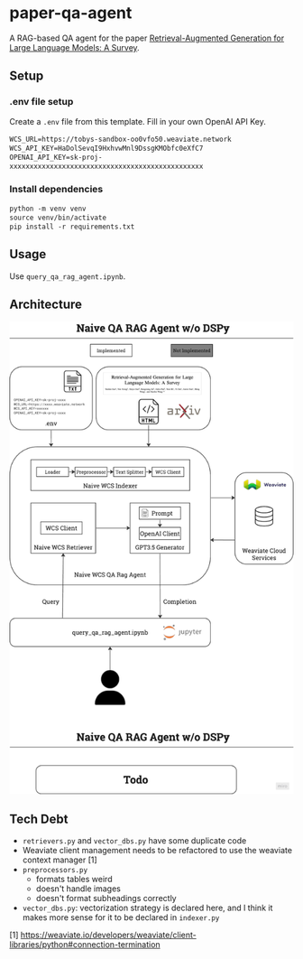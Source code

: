 # paper-qa-agent
A RAG-based QA agent for the paper [Retrieval-Augmented Generation for Large Language Models: A Survey](https://arxiv.org/html/2312.10997v5).
## Setup
### .env file setup
Create a `.env` file from this template. Fill in your own OpenAI API Key.
```
WCS_URL=https://tobys-sandbox-oo0vfo50.weaviate.network
WCS_API_KEY=HaDolSevqI9HxhvwMnl9DssgKMObfc0eXfC7
OPENAI_API_KEY=sk-proj-xxxxxxxxxxxxxxxxxxxxxxxxxxxxxxxxxxxxxxxxxxxxxxxx
```
### Install dependencies
```
python -m venv venv
source venv/bin/activate
pip install -r requirements.txt
```
## Usage
Use `query_qa_rag_agent.ipynb`.

## Architecture
![Architecture Diagram](architecture.png)

## Tech Debt
- `retrievers.py` and `vector_dbs.py` have some duplicate code
- Weaviate client management needs to be refactored to use the weaviate context manager [1]
- `preprocessors.py` 
  - formats tables weird
  - doesn't handle images
  - doesn't format subheadings correctly
- `vector_dbs.py`: vectorization strategy is declared here, and I think it makes more sense for it to be declared in `indexer.py`

[1] https://weaviate.io/developers/weaviate/client-libraries/python#connection-termination